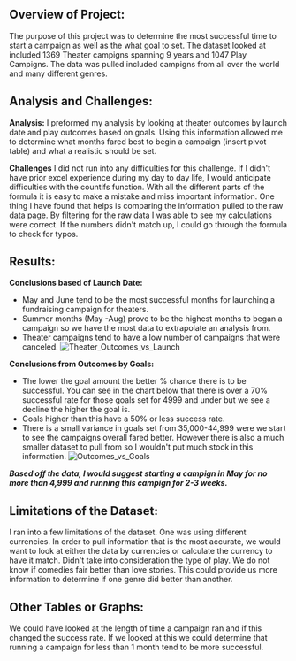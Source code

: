 **Overview of Project:**
---
The purpose of this project was to determine the most successful time to start a campaign as well as the what goal to set. The dataset looked at included 1369 Theater campigns spanning 9 years and 1047 Play Campigns. The data was pulled included campigns from all over the world and many different genres.

**Analysis and Challenges:**
---
**Analysis:** 
I preformed my analysis by looking at theater outcomes by launch date and play outcomes based on goals. Using this information allowed me to determine what months fared best to begin a campaign (insert pivot table) and what a realistic should be set. 

**Challenges**
I did not run into any difficulties for this challenge. If I didn't have prior excel experience during my day to day life, I would anticipate difficulties with the countifs function. With all the different parts of the formula it is easy to make a mistake and miss important information. One thing I have found that helps is comparing the information pulled to the raw data page. By filtering for the raw data I was able to see my calculations were correct. If the numbers didn't match up, I could go through the formula to check for typos. 

**Results:**
---
**Conclusions based of Launch Date:**
   - May and June tend to be the most successful months for launching a fundraising campaign for theaters. 
   - Summer months (May -Aug) prove to be the highest months to began a campaign so we have the most data to extrapolate an analysis from. 
   - Theater campaigns tend to have a low number of campaigns that were canceled. 
  ![Theater_Outcomes_vs_Launch](https://user-images.githubusercontent.com/90978927/133935988-1a1d001b-7c3a-4eb3-a637-e45581598f75.png)


**Conclusions from Outcomes by Goals:**
   - The lower the goal amount the better % chance there is to be successful. You can see in the chart below that there is over a 70% successful rate for those goals set 	         for  4999 and under but we see a decline the higher the goal is.
   - Goals higher than this have a 50% or less success rate. 
   - There is a small variance in goals set from 35,000-44,999 were we start to see the campaigns overall fared better. However there is also a much smaller dataset to pull          from so I wouldn't put much stock in this information. 
![Outcomes_vs_Goals](https://user-images.githubusercontent.com/90978927/133936010-6fc29bea-d5ea-4e7b-af70-68ca4cde28b9.png)
  

***Based off the data, I would suggest starting a campign in May for no more than 4,999 and running this campign for 2-3 weeks.***

**Limitations of the Dataset:**
---
I ran into a few limitations of the dataset. One was using different currencies. In order to pull information that is the most accurate, we would want to look at either the data by currencies or calculate the currency to have it match. Didn't take into consideration the type of play. We do not know if comedies fair better than love stories. This could provide us more information to determine if one genre did better than another. 
	
**Other Tables or Graphs:**
---
We could have looked at the length of time a campaign ran and if this changed the success rate. If we looked at this we could determine that running a campaign for less than 1 month tend to be more successful.
